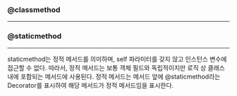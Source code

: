

### @classmethod

---





### @staticmethod

------

staticmethod는 정적 메서드를 의미하며, self 파라미터를 갖지 않고 인스턴스 변수에 접근할 수 없다. 따라서, 정적 메서드는 보통 객체 필드와 독립적이지만 로직 상 클래스 내에 포함되는 메서드에 사용된다. 정적 메서드는 메서드 앞에 @staticmethod라는 Decorator를 표시하여 해당 메서드가 정적 메서드임을 표시한다.